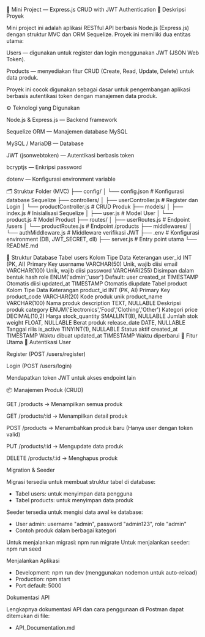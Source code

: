 🧩 Mini Project — Express.js CRUD with JWT Authentication
📘 Deskripsi Proyek

Mini project ini adalah aplikasi RESTful API berbasis Node.js (Express.js) dengan struktur MVC dan ORM Sequelize.
Proyek ini memiliki dua entitas utama:

Users — digunakan untuk register dan login menggunakan JWT (JSON Web Token).

Products — menyediakan fitur CRUD (Create, Read, Update, Delete) untuk data produk.

Proyek ini cocok digunakan sebagai dasar untuk pengembangan aplikasi berbasis autentikasi token dengan manajemen data produk.

⚙️ Teknologi yang Digunakan

Node.js & Express.js — Backend framework

Sequelize ORM — Manajemen database MySQL

MySQL / MariaDB — Database

JWT (jsonwebtoken) — Autentikasi berbasis token

bcryptjs — Enkripsi password

dotenv — Konfigurasi environment variable

🗂 Struktur Folder (MVC)
├── config/
│   └── config.json           # Konfigurasi database Sequelize
├── controllers/
│   ├── userController.js     # Register dan Login
│   └── productController.js  # CRUD Produk
├── models/
│   ├── index.js              # Inisialisasi Sequelize
│   ├── user.js               # Model User
│   └── product.js            # Model Product
├── routes/
│   ├── userRoutes.js         # Endpoint /users
│   └── productRoutes.js      # Endpoint /products
├── middlewares/
│   └── authMiddleware.js     # Middleware verifikasi JWT
├── .env                      # Konfigurasi environment (DB, JWT_SECRET, dll)
├── server.js                 # Entry point utama
└── README.md

🧱 Struktur Database
Tabel users
Kolom	Tipe Data	Keterangan
user_id	INT (PK, AI)	Primary Key
username	VARCHAR(50)	Unik, wajib diisi
email	VARCHAR(100)	Unik, wajib diisi
password	VARCHAR(255)	Disimpan dalam bentuk hash
role	ENUM('admin','user')	Default: user
created_at	TIMESTAMP	Otomatis diisi
updated_at	TIMESTAMP	Otomatis diupdate
Tabel product
Kolom	Tipe Data	Keterangan
product_id	INT (PK, AI)	Primary Key
product_code	VARCHAR(20)	Kode produk unik
product_name	VARCHAR(100)	Nama produk
description	TEXT, NULLABLE	Deskripsi produk
category	ENUM('Electronics','Food','Clothing','Other')	Kategori
price	DECIMAL(10,2)	Harga
stock_quantity	SMALLINT(8), NULLABLE	Jumlah stok
weight	FLOAT, NULLABLE	Berat produk
release_date	DATE, NULLABLE	Tanggal rilis
is_active	TINYINT(1), NULLABLE	Status aktif
created_at	TIMESTAMP	Waktu dibuat
updated_at	TIMESTAMP	Waktu diperbarui
🔑 Fitur Utama
🔐 Autentikasi User

Register (POST /users/register)

Login (POST /users/login)

Mendapatkan token JWT untuk akses endpoint lain

📦 Manajemen Produk (CRUD)

GET /products → Menampilkan semua produk

GET /products/:id → Menampilkan detail produk

POST /products → Menambahkan produk baru (Hanya user dengan token valid)

PUT /products/:id → Mengupdate data produk

DELETE /products/:id → Menghapus produk

 Migration & Seeder

Migrasi tersedia untuk membuat struktur tabel di database:
- Tabel users: untuk menyimpan data pengguna
- Tabel products: untuk menyimpan data produk

Seeder tersedia untuk mengisi data awal ke database:
- User admin: username "admin", password "admin123", role "admin"
- Contoh produk dalam berbagai kategori

Untuk menjalankan migrasi: npm run migrate
Untuk menjalankan seeder: npm run seed

 Menjalankan Aplikasi

- Development: npm run dev (menggunakan nodemon untuk auto-reload)
- Production: npm start
- Port default: 5000

 Dokumentasi API

Lengkapnya dokumentasi API dan cara penggunaan di Postman dapat ditemukan di file:
- API_Documentation.md